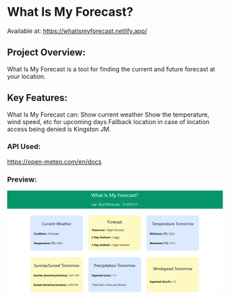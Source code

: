 # What Is My Forecast?
Available at: https://whatismyforecast.netlify.app/

## Project Overview:
What Is My Forecast is a tool for finding the current and future forecast at your location.

## Key Features:
What Is My Forecast can:
Show current weather
Show the temperature, wind speed, etc for upcoming days
Fallback location in case of location access being denied is Kingston JM.

### API Used:
https://open-meteo.com/en/docs

### Preview:
![App preview](./preview.png)
